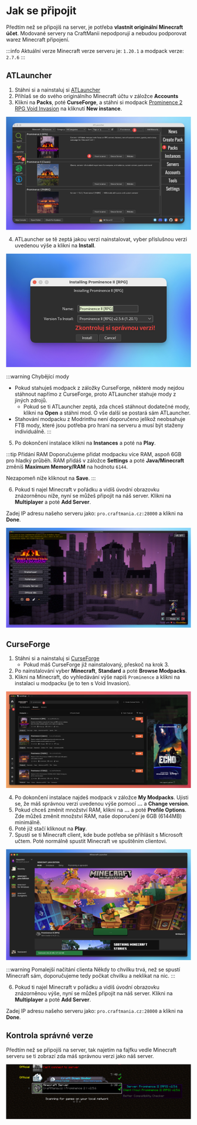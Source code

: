 # Jak se připojit

Předtím než se připojíš na server, je potřeba **vlastnit originální Minecraft účet**. Modované servery na CraftManii nepodporují a nebudou podporovat warez Minecraft připojení.

:::info Aktuální verze
Minecraft verze serveru je: `1.20.1` a modpack verze: `2.7.6`
:::

## ATLauncher
1. Stáhni si a nainstaluj si [ATLauncher](https://atlauncher.com/downloads)
2. Přihlaš se do svého originálního Minecraft účtu v záložce **Accounts**
3. Klikni na **Packs**, poté **CurseForge**, a stáhni si modpack [Prominence 2 RPG Void Invasion](https://www.curseforge.com/minecraft/modpacks/prominence-2-rpg) na kliknutí **New instance**.

![](../../assets/atlauncher-prominence-1.png)

4. ATLauncher se tě zeptá jakou verzi nainstalovat, vyber příslušnou verzi uvedenou výše a klikni na **Install**.

![](../../assets/atlauncher-prominence-2.png)

:::warning Chybějící mody
- Pokud stahuješ modpack z záložky CurseForge, některé mody nejdou stáhnout napřímo z CurseForge, proto ATLauncher stahuje mody z jiných zdrojů. 
    - Pokud se ti ATLauncher zeptá, zda chceš stáhnout dodatečné mody, klikni na **Open** a stáhni mod. O vše další se postará sám ATLauncher.
- Stahování modpacku z Modrinthu není doporučeno jelikož neobsahuje FTB mody, které jsou potřeba pro hraní na serveru a musí být staženy individuálně.
:::

5. Po dokončení instalace klikni na **Instances** a poté na **Play**.

:::tip Přidání RAM
Doporučujeme přidat modpacku více RAM, aspoň 6GB pro hladký průběh. RAM přidáš v záložce **Settings** a poté **Java/Minecraft** změníš **Maximum Memory/RAM** na hodnotu `6144`.

Nezapomeň níže kliknout na **Save**.
:::

6. Pokud ti najel Minecraft v pořádku a vidíš úvodní obrazovku znázorněnou níže, nyní se můžeš připojit na náš server. Klikni na **Multiplayer** a poté **Add Server**.

Zadej IP adresu našeho serveru jako: `pro.craftmania.cz:28000` a klikni na **Done**.

![](../../assets/atlauncher-prominence-3.png)

## CurseForge
1. Stáhni si a nainstaluj si [CurseForge](https://www.curseforge.com/download/app)
    - Pokud máš CurseForge již nainstalovaný, přeskoč na krok 3.
2. Po nainstalování vyber **Minecraft**, **Standard** a poté **Browse Modpacks**.
3. Klikni na Minecraft, do vyhledávání výše napiš `Prominence` a klikni na instalaci u modpacku (je to ten s Void Invasion).

![](../../assets/curseforge-prominence-1.png)

4. Po dokončení instalace najdeš modpack v záložce **My Modpacks**. Ujisti se, že máš správnou verzi uvedenou výše pomocí **...** a **Change version**.
5. Pokud chceš změnit množství RAM, klikni na **...** a poté **Profile Options**. Zde můžeš změnit množství RAM, naše doporučení je 6GB (6144MB) minimálně.
6. Poté již stačí kliknout na **Play**.
7. Spustí se ti Minecraft client, kde bude potřeba se přihlásit s Microsoft učtem. Poté normálně spustit Minecraft ve spuštěním clientovi.

![](../../assets/curseforge-prominence-2.png)

:::warning Pomalejší načítání clienta
Někdy to chvilku trvá, než se spustí Minecraft sám, doporučujeme tedy počkat chvilku a neklikat na nic.
:::

6. Pokud ti najel Minecraft v pořádku a vidíš úvodní obrazovku znázorněnou výše, nyní se můžeš připojit na náš server. Klikni na **Multiplayer** a poté **Add Server**.

Zadej IP adresu našeho serveru jako: `pro.craftmania.cz:28000` a klikni na **Done**.

## Kontrola správné verze
Předtím než se připojíš na server, tak najetím na fajfku vedle Minecraft serveru se ti zobrazí zda máš správnou verzi jako náš server.

![](../../assets/mod-check-version.png)
